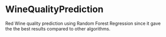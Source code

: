 # WineQualityPrediction

Red Wine quality prediction using Random Forest Regression since it gave the the best results compared to other algorithms.
